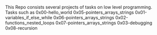 This Repo consists several projects of tasks on low level programming. Tasks such as
0x00-hello_world                  0x05-pointers_arrays_strings
0x01-variables_if_else_while      0x06-pointers_arrays_strings
0x02-functions_nested_loops       0x07-pointers_arrays_strings
0x03-debugging                    0x08-recursion
